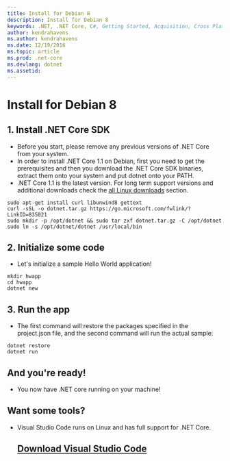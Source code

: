 ```yaml
---
title: Install for Debian 8
description: Install for Debian 8
keywords: .NET, .NET Core, C#, Getting Started, Acquisition, Cross Platform, Debian 8, Linux
author: kendrahavens
ms.author: kendrahavens
ms.date: 12/19/2016
ms.topic: article
ms.prod: .net-core
ms.devlang: dotnet
ms.assetid: 
---
```


# Install for Debian 8
## 1. Install .NET Core SDK
- Before you start, please remove any previous versions of .NET Core from your system.
- In order to install .NET Core 1.1 on Debian, first you need to get the prerequisites and then you download the .NET Core SDK binaries, extract them onto your system and put dotnet onto your PATH.
- .NET Core 1.1 is the latest version. For long term support versions and additional downloads check the [all Linux downloads](https://www.microsoft.com/net/download/linux) section.
```
sudo apt-get install curl libunwind8 gettext
curl -sSL -o dotnet.tar.gz https://go.microsoft.com/fwlink/?LinkID=835021
sudo mkdir -p /opt/dotnet && sudo tar zxf dotnet.tar.gz -C /opt/dotnet
sudo ln -s /opt/dotnet/dotnet /usr/local/bin
```
## 2. Initialize some code
- Let's initialize a sample Hello World application!
```
mkdir hwapp
cd hwapp
dotnet new
```
## 3. Run the app
- The first command will restore the packages specified in the project.json file, and the second command will run the actual sample:
```
dotnet restore
dotnet run
```
## And you're ready!
- You now have .NET core running on your machine!

## Want some tools?
- Visual Studio Code runs on Linux and has full support for .NET Core.
  ## [Download Visual Studio Code](https://code.visualstudio.com/)
